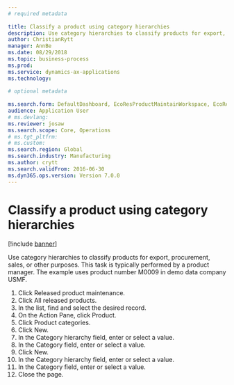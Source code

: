 ```yaml
--- 
# required metadata 
 
title: Classify a product using category hierarchies
description: Use category hierarchies to classify products for export, procurement, sales, or other purposes. 
author: ChristianRytt
manager: AnnBe 
ms.date: 08/29/2018
ms.topic: business-process 
ms.prod:  
ms.service: dynamics-ax-applications 
ms.technology:  
 
# optional metadata 
 
ms.search.form: DefaultDashboard, EcoResProductMaintainWorkspace, EcoResProductOpenCasesFormPart, EcoResProductDetailsExtended, EcoResProductCategory, EcoResCategorySingleLookup   
audience: Application User 
# ms.devlang:  
ms.reviewer: josaw
ms.search.scope: Core, Operations 
# ms.tgt_pltfrm:  
# ms.custom:  
ms.search.region: Global
ms.search.industry: Manufacturing
ms.author: crytt
ms.search.validFrom: 2016-06-30 
ms.dyn365.ops.version: Version 7.0.0 
---
```

# Classify a product using category hierarchies

[!include [banner](../../includes/banner.md)]

Use category hierarchies to classify products for export, procurement, sales, or other purposes. This task is typically performed by a product manager. The example uses product number M0009 in demo data company USMF.

1. Click Released product maintenance.
2. Click All released products.
3. In the list, find and select the desired record.
4. On the Action Pane, click Product.
5. Click Product categories.
6. Click New.
7. In the Category hierarchy field, enter or select a value.
8. In the Category field, enter or select a value.
9. Click New.
10. In the Category hierarchy field, enter or select a value.
11. In the Category field, enter or select a value.
12. Close the page.

